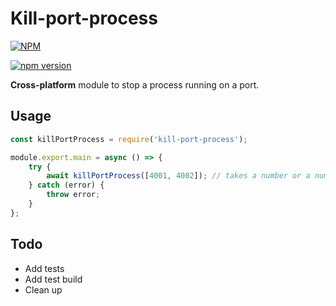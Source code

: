 # Kill-port-process

[![NPM](https://nodei.co/npm/kill-port-process.png?compact=true)](https://nodei.co/npm/kill-port-process/)

[![npm version](https://badge.fury.io/js/kill-port-process.svg)](https://badge.fury.io/js/kill-port-process)

**Cross-platform** module to stop a process running on a port.

## Usage

```javascript
const killPortProcess = require('kill-port-process');

module.export.main = async () => {
	try {
		await killPortProcess([4001, 4002]); // takes a number or a number[]
	} catch (error) {
		throw error;
	}
};
```

## Todo

* Add tests
* Add test build
* Clean up
